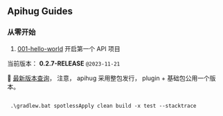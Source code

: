 ## Apihug Guides

### 从零开始

1. [001-hello-world](./001-hello-world) 开启第一个 API 项目


当前版本： **0.2.7-RELEASE**  `@2023-11-21`

💝 [最新版本查询](https://central.sonatype.com/search?q=com.apihug)， 注意， apihug 采用整包发行， plugin + 基础包公用一个版本。


```shell

 .\gradlew.bat spotlessApply clean build -x test --stacktrace

```